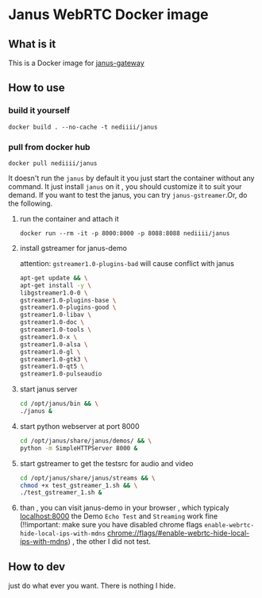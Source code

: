 # Janus WebRTC Docker image

## What is it

This is a Docker image for [janus-gateway](https://github.com/meetecho/janus-gateway)

## How to use

### build it yourself

`docker build . --no-cache -t nediiii/janus`

### pull from docker hub

`docker pull nediiii/janus`

It doesn't run the `janus` by default it you just start the container without any command.
It just install `janus` on it , you should customize it to suit your demand.
If you want to test the janus, you can try `janus-gstreamer`.Or, do the following.

1. run the container and attach it

   `docker run --rm -it -p 8000:8000 -p 8088:8088 nediiii/janus`

2. install gstreamer for janus-demo

    attention: `gstreamer1.0-plugins-bad` will cause conflict with janus

    ```bash
    apt-get update && \
    apt-get install -y \
    libgstreamer1.0-0 \
    gstreamer1.0-plugins-base \
    gstreamer1.0-plugins-good \
    gstreamer1.0-libav \
    gstreamer1.0-doc \
    gstreamer1.0-tools \
    gstreamer1.0-x \
    gstreamer1.0-alsa \
    gstreamer1.0-gl \
    gstreamer1.0-gtk3 \
    gstreamer1.0-qt5 \
    gstreamer1.0-pulseaudio
    ```

3. start janus server

    ```bash
    cd /opt/janus/bin && \
    ./janus &
    ```

4. start python webserver at port 8000

    ```bash
    cd /opt/janus/share/janus/demos/ && \
    python -m SimpleHTTPServer 8000 &
    ```

5. start gstreamer to get the testsrc for audio and video

    ```bash
    cd /opt/janus/share/janus/streams && \
    chmod +x test_gstreamer_1.sh && \
    ./test_gstreamer_1.sh &
    ```

6. than , you can visit janus-demo in your browser , which typicaly [localhost:8000](localhost:8000)
    the Demo `Echo Test` and `Streaming` work fine (!!important: make sure you have disabled chrome flags `enable-webrtc-hide-local-ips-with-mdns` [chrome://flags/#enable-webrtc-hide-local-ips-with-mdns](chrome://flags/#enable-webrtc-hide-local-ips-with-mdns)) , the other I did not test.

## How to dev

just do what ever you want.
There is nothing I hide.
